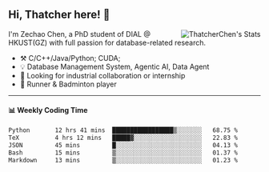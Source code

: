 ## Hi, Thatcher here! :wave:

<img align="right" src="https://github-readme-stats.vercel.app/api?username=thatcherchen&title_color=333&text_color=777" alt="ThatcherChen's Stats" >

I'm Zechao Chen, a PhD student of DIAL @ HKUST(GZ) with full passion for database-related research.

- :hammer_and_pick:  C/C++/Java/Python; CUDA;
- :bulb:  Database Management System, Agentic AI, Data Agent
- :telescope:  Looking for industrial collaboration or internship
- :seedling:  Runner & Badminton player

---

#### :bar_chart: Weekly Coding Time

<!--START_SECTION:waka-->

```txt
Python       12 hrs 41 mins  █████████████████▒░░░░░░░   68.75 %
TeX          4 hrs 12 mins   █████▓░░░░░░░░░░░░░░░░░░░   22.83 %
JSON         45 mins         █░░░░░░░░░░░░░░░░░░░░░░░░   04.13 %
Bash         15 mins         ▒░░░░░░░░░░░░░░░░░░░░░░░░   01.37 %
Markdown     13 mins         ▒░░░░░░░░░░░░░░░░░░░░░░░░   01.23 %
```

<!--END_SECTION:waka-->

